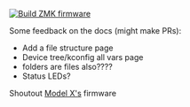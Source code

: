 [![Build ZMK firmware](https://github.com/3top1a/modelk-zmk/actions/workflows/build.yml/badge.svg?branch=master)](https://github.com/3top1a/modelk-zmk/actions/workflows/build.yml)

Some feedback on the docs (might make PRs):
- Add a file structure page
- Device tree/kconfig all vars page
- folders are files also????
- Status LEDs?

Shoutout [Model X's](https://github.com/NilsFC/Model-X) firmware
